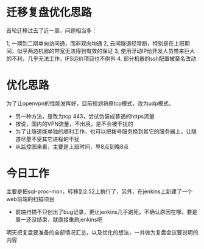 # 迁移复盘优化思路
首轮迁移过去了近一周，问题相当多：

1, 一期到二期单向访问通，而非双向均通
2, 云间隧道经常断，特别是在上班期间，似乎两边机器的带宽无法得到有效的保证
3, 使用浮动IP给开发人员带来巨大的不利，几乎无法工作，IFS运价项目也不例外
4, 部分机器的ssh配置被莫名改动

# 优化思路
为了让openvpn的性能发挥好，目前规划将原tcp模式，改为udp模式，
* 另一种方法，是改为tcp 443，尝试伪装成普通的https流量
* 按说，国内的VPN流量，不出境，是不会被干扰的
* 为了让隧道能单独的顺利工作，也可以把拨号服务换到其它的服务器上，让隧道尽量不受其它进程的干扰
* 从监控图来看，主要是上班时间，早8点到晚8点


# 今日工作
主要是把sql-proc-mon，转移到2.52上执行了，另外，在jenkins上新建了一个web前端的扫描项目
* 前端扫描不只创出了bug记录，更让jenkins几乎跑死，不确认原因在哪，要是周一还没结束，就直接重启jenkins吧


明天把复盘要准备的全部情况汇总，以及优化的想法，一并做为复盘会议要说明的内容
